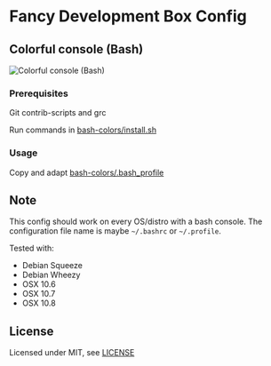 # Fancy Development Box Config

## Colorful console (Bash)

![Colorful console (Bash)](images/screenshot_terminal.png)

### Prerequisites

Git contrib-scripts and grc

Run commands in [bash-colors/install.sh](bash-colors/install.sh)

### Usage

Copy and adapt [bash-colors/.bash_profile](bash-colors/.bash_profile)

## Note

This config should work on every OS/distro with a bash console. The configuration file name is maybe ```~/.bashrc``` or ```~/.profile```.

Tested with:
- Debian Squeeze
- Debian Wheezy
- OSX 10.6
- OSX 10.7
- OSX 10.8

## License

Licensed under MIT, see [LICENSE](LICENSE)
